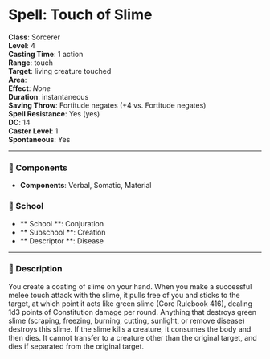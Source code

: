 
# Spell: Touch of Slime
**Class**: Sorcerer  
**Level**: 4  
**Casting Time**: 1 action  
**Range**: touch  
**Target**: living creature touched  
**Area**:   
**Effect**: _None_  
**Duration**: instantaneous  
**Saving Throw**: Fortitude negates (+4 vs. Fortitude negates)  
**Spell Resistance**: Yes (yes)  
**DC**: 14  
**Caster Level**: 1  
**Spontaneous**: Yes

---

### 🔮 Components
- **Components**: Verbal, Somatic, Material

### 🏫 School
- ** School **: Conjuration
- ** Subschool **: Creation
- ** Descriptor **: Disease
---

### 📜 Description
You create a coating of slime on your hand. When you make a successful melee touch attack with the slime, it pulls free of you and sticks to the target, at which point it acts like green slime (Core Rulebook 416), dealing 1d3 points of Constitution damage per round. Anything that destroys green slime (scraping, freezing, burning, cutting, sunlight, or remove disease) destroys this slime. If the slime kills a creature, it consumes the body and then dies. It cannot transfer to a creature other than the original target, and dies if separated from the original target.
